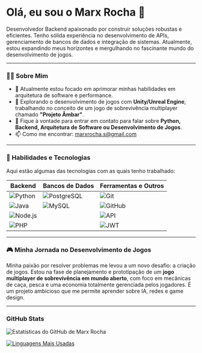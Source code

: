 # Olá, eu sou o Marx Rocha 👋

Desenvolvedor Backend apaixonado por construir soluções robustas e eficientes. Tenho sólida experiência no desenvolvimento de APIs, gerenciamento de bancos de dados e integração de sistemas. Atualmente, estou expandindo meus horizontes e mergulhando no fascinante mundo do desenvolvimento de jogos.

---

### 👨‍💻 Sobre Mim

- 🔭 Atualmente estou focado em aprimorar minhas habilidades em arquitetura de software e performance.
- 🌱 Explorando o desenvolvimento de jogos com **Unity/Unreal Engine**, trabalhando no conceito de um jogo de sobrevivência multiplayer chamado **"Projeto Âmbar"**.
- 💬 Fique à vontade para entrar em contato para falar sobre **Python, Backend, Arquitetura de Software ou Desenvolvimento de Jogos**.
- 📫 Como me encontrar: [marxrocha.s@gmail.com](mailto:marxrocha.s@gmail.com)

---

### 🚀 Habilidades e Tecnologias

Aqui estão algumas das tecnologias com as quais tenho trabalhado:

| Backend         | Bancos de Dados | Ferramentas e Outros     |
| --------------- | --------------- | ------------------------ |
| ![Python](https-img.shields.io/badge/Python-3776AB?style=for-the-badge&logo=python&logoColor=white)         | ![PostgreSQL](https-img.shields.io/badge/PostgreSQL-316192?style=for-the-badge&logo=postgresql&logoColor=white) | ![Git](https-img.shields.io/badge/Git-F05032?style=for-the-badge&logo=git&logoColor=white)             |
| ![Java](https-img.shields.io/badge/Java-ED8B00?style=for-the-badge&logo=openjdk&logoColor=white)           | ![MySQL](https-img.shields.io/badge/MySQL-4479A1?style=for-the-badge&logo=mysql&logoColor=white)         | ![GitHub](https-img.shields.io/badge/GitHub-181717?style=for-the-badge&logo=github&logoColor=white)         |
| ![Node.js](https-img.shields.io/badge/Node.js-339933?style=for-the-badge&logo=nodedotjs&logoColor=white)         |                 | ![API](https-img.shields.io/badge/API_RESTful-D48332?style=for-the-badge&logo=api-platform&logoColor=white)        |
| ![PHP](https-img.shields.io/badge/PHP-777BB4?style=for-the-badge&logo=php&logoColor=white)             |                 | ![JWT](https-img.shields.io/badge/JWT-000000?style=for-the-badge&logo=jsonwebtokens&logoColor=white)        |

---

### 🎮 Minha Jornada no Desenvolvimento de Jogos

Minha paixão por resolver problemas me levou a um novo desafio: a criação de jogos. Estou na fase de planejamento e prototipação de um **jogo multiplayer de sobrevivência em mundo aberto**, com foco em mecânicas de caça, pesca e uma economia totalmente gerenciada pelos jogadores. É um projeto ambicioso que me permite aprender sobre IA, redes e game design.

---

### GitHub Stats

![Estatísticas do GitHub de Marx Rocha](https-github-readme-stats.vercel.app/api?username=marxrocha&show_icons=true&theme=radical&hide_border=true)

[![Linguagens Mais Usadas](https-github-readme-stats.vercel.app/api/top-langs/?username=marxrocha&layout=compact&theme=radical&hide_border=true)](https-github.com/marxrocha)
